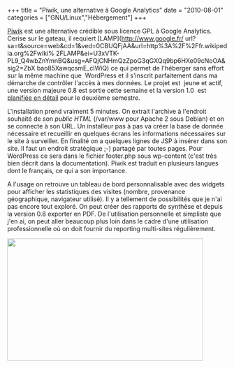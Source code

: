 +++
title = "Piwik, une alternative à Google Analytics"
date = "2010-08-01"
categories = ["GNU/Linux","Hébergement"]
+++


 [Piwik](http://piwik.org/) est une alternative crédible sous licence GPL à
Google Analytics. Cerise sur le gateau, il requiert [LAMP](http://www.google.fr/
url?sa=t&source=web&cd=1&ved=0CBUQFjAA&url=http%3A%2F%2Ffr.wikipedia.org%2Fwiki%
2FLAMP&ei=U3xVTK-PL9_Q4wbZnYmnBQ&usg=AFQjCNHmQzZpoG3qGXQq9bp6HXe09cNoOA&sig2=ZbX
bao85XawqcsmE_cIWiQ) ce qui permet de l'héberger sans effort sur la même
machine que  WordPress et il s'inscrit parfaitement dans ma démarche de
contrôler l'accès à mes données. Le projet est  jeune et actif, une version
majeure 0.8 est sortie cette semaine et la version 1.0  est [planifiée en
détail](http://dev.piwik.org/trac/wiki/Piwik-Vision-Roadmap) pour le deuxième
semestre.

L'installation prend vraiment 5 minutes. On extrait l'archive à l'endroit
souhaité de son *public HTML* (/var/www pour Apache 2 sous Debian) et on se
connecte à son URL. Un installeur pas à pas va créer la base de donnée
nécessaire et recueillir en quelques écrans les informations nécessaires sur
le site à surveiller. En finalité on a quelques lignes de JSP à insérer dans
son site. Il faut un endroit stratégique ;-) partagé par toutes pages. Pour
WordPress ce sera dans le fichier footer.php sous wp-content (c'est très bien
décrit dans la documentation). Piwik est traduit en plusieurs langues dont le
français, ce qui a son importance.

A l'usage on retrouve un tableau de bord personnalisable avec des widgets pour
afficher les statistiques des visites (nombre, provenance géographique,
navigateur utilisé). Il y a tellement de possibilités que je n'ai pas encore
tout exploré. On peut créer des rapports de synthèse et depuis la version 0.8
exporter en PDF. De l'utilisation personnelle et simpliste que j'en ai, on peut
aller beaucoup plus loin dans le cadre d'une utilisation professionnelle où on
doit fournir du reporting multi-sites régulièrement.


 [<img title="piwik" src="images/02x/piwik.jpg" alt="" width="448"
height="280" /> ](/images/02x/piwik.jpg)
